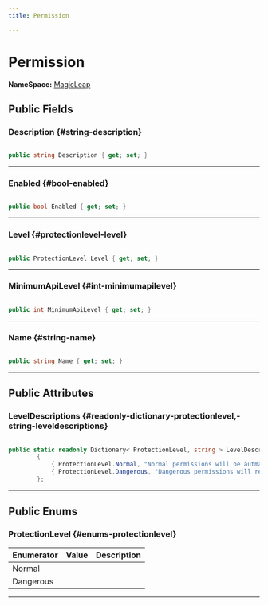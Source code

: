 ```yaml
---
title: Permission

---
```


# Permission



**NameSpace:** 
[MagicLeap](/versioned_docs/version-31-Aug-2023/unity-api/api/UnityEditor.XR.MagicLeap/UnityEditor.XR.MagicLeap.md) 








## Public Fields

### Description {#string-description}

```csharp

public string Description { get; set; }

```






-----------

### Enabled {#bool-enabled}

```csharp

public bool Enabled { get; set; }

```






-----------

### Level {#protectionlevel-level}

```csharp

public ProtectionLevel Level { get; set; }

```






-----------

### MinimumApiLevel {#int-minimumapilevel}

```csharp

public int MinimumApiLevel { get; set; }

```






-----------

### Name {#string-name}

```csharp

public string Name { get; set; }

```






-----------

## Public Attributes

### LevelDescriptions {#readonly-dictionary-protectionlevel,-string-leveldescriptions}

```csharp

public static readonly Dictionary< ProtectionLevel, string > LevelDescriptions = new Dictionary<ProtectionLevel, string>()
        {
            { ProtectionLevel.Normal, "Normal permissions will be autmatically granted at install time if included in AndroidManifest.xml." },
            { ProtectionLevel.Dangerous, "Dangerous permissions will require an additional runtime request from the app, and the user will have the option to deny the permission." }
        };

```






-----------

## Public Enums

### ProtectionLevel {#enums-protectionlevel}

| Enumerator | Value | Description |
| ---------- | ----- | ----------- |
| Normal | |   |
| Dangerous | |   |








-----------


